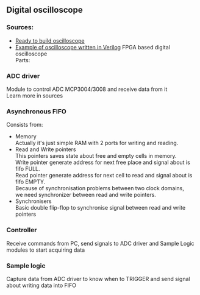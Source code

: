 ## Digital oscilloscope

### Sources:
* [Ready to build oscilloscope](https://www.instructables.com/DPScope-Build-Your-Own-USBPC-Based-Oscilloscope/)
* [Example of oscilloscope written in Verilog](https://github.com/Oguzhanka/Digital-Signal-Oscilloscope)
FPGA based digital oscilloscope</br>
Parts:
### ADC driver
Module to control ADC MCP3004/3008 and receive data from it</br>
Learn more in sources
### Asynchronous FIFO
Consists from:
* Memory</br>
    Actually it's just simple RAM with 2 ports for writing and reading.
* Read and Write pointers</br>
    This pointers saves state about free and empty cells in memory.<br>
    Write pointer generate address for next free place and signal about is fifo FULL.<br>
    Read pointer generate address for next cell to read and signal about is fifo EMPTY.<br>
    Because of synchronisation problems between two clock domains,<br>
    we need synchronizer between read and write pointers.<br>
* Synchronisers<br>
  Basic double flip-flop to synchronise signal between read and write pointers
### Controller
Receive commands from PC, send signals to ADC driver and Sample Logic modules to start acquiring data
### Sample logic
Capture data from ADC driver to know when to TRIGGER and send signal about writing data into FIFO

